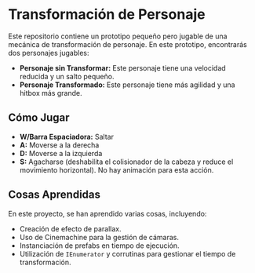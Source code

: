 # Transformación de Personaje

Este repositorio contiene un prototipo pequeño pero jugable de una mecánica de transformación de personaje. En este prototipo, encontrarás dos personajes jugables:

- **Personaje sin Transformar:** Este personaje tiene una velocidad reducida y un salto pequeño.
- **Personaje Transformado:** Este personaje tiene más agilidad y una hitbox más grande.

## Cómo Jugar

- **W/Barra Espaciadora:** Saltar
- **A:** Moverse a la derecha
- **D:** Moverse a la izquierda
- **S:** Agacharse (deshabilita el colisionador de la cabeza y reduce el movimiento horizontal). No hay animación para esta acción.

## Cosas Aprendidas

En este proyecto, se han aprendido varias cosas, incluyendo:

- Creación de efecto de parallax.
- Uso de Cinemachine para la gestión de cámaras.
- Instanciación de prefabs en tiempo de ejecución.
- Utilización de `IEnumerator` y corrutinas para gestionar el tiempo de transformación.
